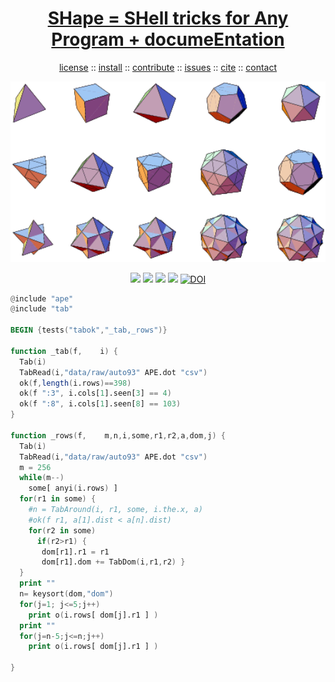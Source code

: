 <a name=top>
<h1 align=center>
   <a href="https://github.com/timm/shape/blob/master/README.md#top">
     SHape = SHell tricks  for Any Program + documeEntation
   </a>
</h1>
<p align=center>
   <a    href="https://github.com/timm/shape/blob/master/LICENSE.md#top">license</a>
   :: <a href="https://github.com/timm/shape/blob/master/INSTALL.md#top">install</a>
   :: <a href="https://github.com/timm/shape/blob/master/CONTRIBUTE.md#top">contribute</a>
   :: <a href="https://github.com/timm/shape/issues">issues</a>
   :: <a href="https://github.com/timm/shape/blob/master/CITATION.md#top">cite</a>
   :: <a href="https://github.com/timm/shape/blob/master/CONTACT.md#top">contact</a>
</p>
<p align=center>
   <img width=600 src="https://github.com/timm/misc/blob/master/odd/etc/img/solidgallery.gif">
</p>
<p align=center>
   <img src="https://img.shields.io/badge/language-gawk-orange">
   <img src="https://img.shields.io/badge/purpose-ai,se-blueviolet">
   <img src="https://img.shields.io/badge/platform-mac,*nux-informational">
   <a href="https://travis-ci.org/github/timm/shape"> <img src="https://travis-ci.org/timm/shape.svg?branch=master"></a>
   <a href="https://doi.org/10.5281/zenodo.3887420"><img src="https://zenodo.org/badge/DOI/10.5281/zenodo.3887420.svg" alt="DOI"></a>
</p>

```awk
@include "ape"
@include "tab"

BEGIN {tests("tabok","_tab,_rows")} 

function _tab(f,    i) {
  Tab(i)
  TabRead(i,"data/raw/auto93" APE.dot "csv") 
  ok(f,length(i.rows)==398)
  ok(f ":3", i.cols[1].seen[3] == 4)
  ok(f ":8", i.cols[1].seen[8] == 103)
}

function _rows(f,    m,n,i,some,r1,r2,a,dom,j) {
  Tab(i)
  TabRead(i,"data/raw/auto93" APE.dot "csv") 
  m = 256
  while(m--)  
    some[ anyi(i.rows) ]
  for(r1 in some) {
    #n = TabAround(i, r1, some, i.the.x, a)
    #ok(f r1, a[1].dist < a[n].dist)
    for(r2 in some)
      if(r2>r1) {
       dom[r1].r1 = r1 
       dom[r1].dom += TabDom(i,r1,r2) }
  }
  print ""
  n= keysort(dom,"dom")
  for(j=1; j<=5;j++)
    print o(i.rows[ dom[j].r1 ] )
  print ""
  for(j=n-5;j<=n;j++)
    print o(i.rows[ dom[j].r1 ] )

}
```
